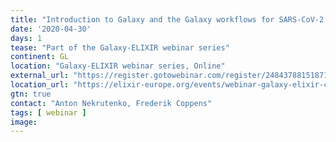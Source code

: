 ```yaml
---
title: "Introduction to Galaxy and the Galaxy workflows for SARS-CoV-2 data analysis"
date: '2020-04-30'
days: 1
tease: "Part of the Galaxy-ELIXIR webinar series"
continent: GL
location: "Galaxy-ELIXIR webinar series, Online"
external_url: "https://register.gotowebinar.com/register/2484378815187103504"
location_url: "https://elixir-europe.org/events/webinar-galaxy-elixir-covid19"
gtn: true
contact: "Anton Nekrutenko, Frederik Coppens"
tags: [ webinar ]
image: 
---
```

